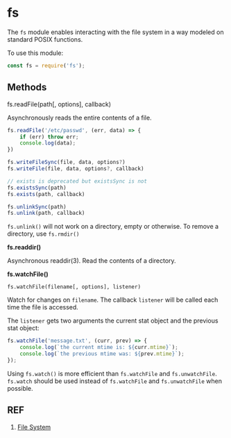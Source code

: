 # fs

The `fs` module enables interacting with the file system in a way modeled on standard POSIX functions.

To use this module:

```js
const fs = require('fs');
```

## Methods

fs.readFile(path[, options], callback)

Asynchronously reads the entire contents of a file.

```js
fs.readFile('/etc/passwd', (err, data) => {
    if (err) throw err;
    console.log(data);
})
```

```js
fs.writeFileSync(file, data, options?)
fs.writeFile(file, data, options?, callback)

// exists is deprecated but existsSync is not
fs.existsSync(path)
fs.exists(path, callback)

fs.unlinkSync(path)
fs.unlink(path, callback)
```

`fs.unlink()` will not work on a directory, empty or otherwise. To remove a directory, use `fs.rmdir()`

**fs.readdir()**

Asynchronous readdir(3). Read the contents of a directory.

**fs.watchFile()**

`fs.watchFile(filename[, options], listener)`

Watch for changes on `filename`. The callback `listener` will be called each time the file is accessed.

The `listener` gets two arguments the current stat object and the previous stat object:

```js
fs.watchFile('message.txt', (curr, prev) => {
    console.log(`the current mtime is: ${curr.mtime}`);
    console.log(`the previous mtime was: ${prev.mtime}`);
});
```

Using `fs.watch()` is more efficient than `fs.watchFile` and `fs.unwatchFile`. `fs.watch` should be used instead of `fs.watchFile` and `fs.unwatchFile` when possible.

## REF

1. [File System](https://nodejs.org/api/fs.html)
